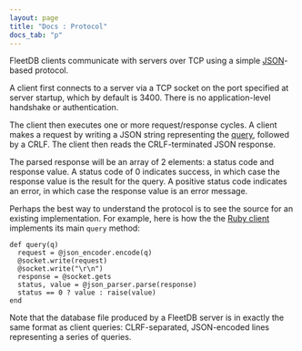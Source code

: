 ```yaml
---
layout: page
title: "Docs : Protocol"
docs_tab: "p"
---
```


FleetDB clients communicate with servers over TCP using a simple [JSON](http://json.org)-based protocol.

A client first connects to a server via a TCP socket on the port specified at server startup, which by default is 3400. There is no application-level handshake or authentication.

The client then executes one or more request/response cycles. A client makes a request by writing a JSON string representing the [query](/docs/queries.html), followed by a CRLF. The client then reads the CRLF-terminated JSON response.

The parsed response will be an array of 2 elements: a status code and response value. A status code of 0 indicates success, in which case the response value is the result for the query. A positive status code indicates an error, in which case the response value is an error message.

Perhaps the best way to understand the protocol is to see the source for an existing implementation. For example, here is how the the [Ruby client](/docs/clients/ruby.html) implements its main `query` method:

    def query(q)
      request = @json_encoder.encode(q)
      @socket.write(request)
      @socket.write("\r\n")
      response = @socket.gets
      status, value = @json_parser.parse(response)
      status == 0 ? value : raise(value)
    end

Note that the database file produced by a FleetDB server is in exactly the same format as client queries: CLRF-separated, JSON-encoded lines representing a series of queries.
